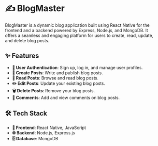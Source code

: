 # ✍️ BlogMaster

BlogMaster is a dynamic blog application built using React Native for the frontend and a backend powered by Express, Node.js, and MongoDB. It offers a seamless and engaging platform for users to create, read, update, and delete blog posts.

## ✨ Features

- **🔐 User Authentication**: Sign up, log in, and manage user profiles.
- **📝 Create Posts**: Write and publish blog posts.
- **👀 Read Posts**: Browse and read blog posts.
- **✏️ Edit Posts**: Update your existing blog posts.
- **🗑️ Delete Posts**: Remove your blog posts.
- **💬 Comments**: Add and view comments on blog posts.

## 🛠️ Tech Stack

- **📱 Frontend**: React Native, JavaScript
- **🌐 Backend**: Node.js, Express.js
- **🗄️ Database**: MongoDB
